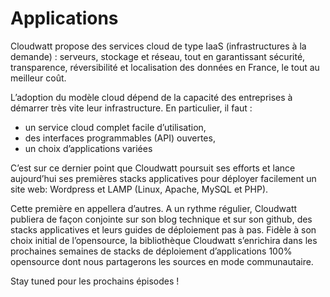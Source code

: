 # Applications

Cloudwatt propose des services cloud de type IaaS (infrastructures à la demande) : serveurs, stockage et réseau, tout en garantissant sécurité, transparence, réversibilité et localisation des données en France, le tout au meilleur coût.

L’adoption du modèle cloud dépend de la capacité des entreprises à démarrer très vite leur infrastructure. En particulier, il faut :
* un service cloud complet facile d’utilisation,
* des interfaces programmables (API) ouvertes, 
* un choix d’applications variées

C’est sur ce dernier point que Cloudwatt poursuit ses efforts et lance aujourd’hui ses premières stacks applicatives pour déployer facilement un site web: Wordpress et LAMP (Linux, Apache, MySQL et PHP).

Cette première en appellera d’autres. A un rythme régulier, Cloudwatt publiera de façon conjointe sur son blog technique et sur son github, des stacks applicatives et leurs guides de déploiement pas à pas. 
Fidèle à son choix initial de l’opensource, la bibliothèque Cloudwatt s’enrichira dans les prochaines semaines de stacks de déploiement d’applications 100% opensource dont nous partagerons les sources en mode communautaire.

Stay tuned pour les prochains épisodes !
